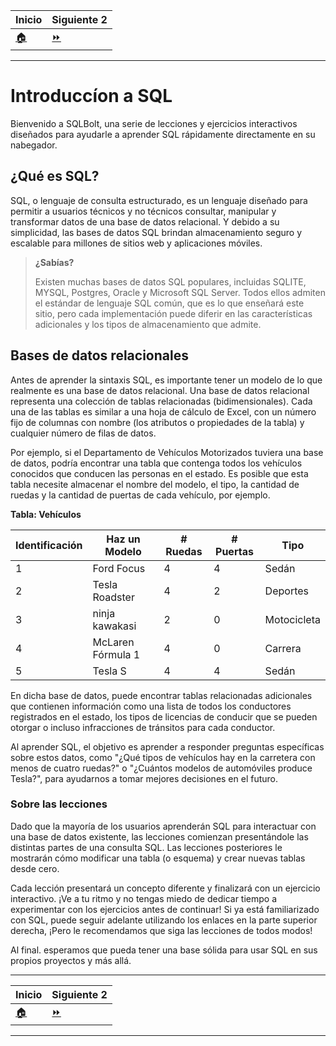 | **Inicio**            | **Siguiente 2**               |
| --------------------- | ----------------------------- |
| [🏠](../../README.md) | [⏩](./2_consultas_SELECT.md) |

---

# **Introduccíon a SQL**

Bienvenido a SQLBolt, una serie de lecciones y ejercicios interactivos diseñados para ayudarle a aprender SQL rápidamente directamente en su nabegador.

## **¿Qué es SQL?**

SQL, o lenguaje de consulta estructurado, es un lenguaje diseñado para permitir a usuarios técnicos y no técnicos consultar, manipular y transformar datos de una base de datos relacional. Y debido a su simplicidad, las bases de datos SQL brindan almacenamiento seguro y escalable para millones de sitios web y aplicaciones móviles.

> **¿Sabías?**
>
> Existen muchas bases de datos SQL populares, incluidas SQLITE, MYSQL, Postgres, Oracle y Microsoft SQL Server. Todos ellos admiten el estándar de lenguaje SQL común, que es lo que enseñará este sitio, pero cada implementación puede diferir en las características adicionales y los tipos de almacenamiento que admite.

## **Bases de datos relacionales**

Antes de aprender la sintaxis SQL, es importante tener un modelo de lo que realmente es una base de datos relacional. Una base de datos relacional representa una colección de tablas relacionadas (bidimensionales). Cada una de las tablas es similar a una hoja de cálculo de Excel, con un número fijo de columnas con nombre (los atributos o propiedades de la tabla) y cualquier número de filas de datos.

Por ejemplo, si el Departamento de Vehículos Motorizados tuviera una base de datos, podría encontrar una tabla que contenga todos los vehículos conocidos que conducen las personas en el estado. Es posible que esta tabla necesite almacenar el nombre del modelo, el tipo, la cantidad de ruedas y la cantidad de puertas de cada vehículo, por ejemplo.

**Tabla: Vehículos**

| **Identificación** | **Haz un Modelo** | **# Ruedas** | **# Puertas** | **Tipo**    |
| ------------------ | ----------------- | ------------ | ------------- | ----------- |
| 1                  | Ford Focus        | 4            | 4             | Sedán       |
| 2                  | Tesla Roadster    | 4            | 2             | Deportes    |
| 3                  | ninja kawakasi    | 2            | 0             | Motocicleta |
| 4                  | McLaren Fórmula 1 | 4            | 0             | Carrera     |
| 5                  | Tesla S           | 4            | 4             | Sedán       |

En dicha base de datos, puede encontrar tablas relacionadas adicionales que contienen información como una lista de todos los conductores registrados en el estado, los tipos de licencias de conducir que se pueden otorgar o incluso infracciones de tránsitos para cada conductor.

Al aprender SQL, el objetivo es aprender a responder preguntas específicas sobre estos datos, como "¿Qué tipos de vehículos hay en la carretera con menos de cuatro ruedas?" o "¿Cuántos modelos de automóviles produce Tesla?", para ayudarnos a tomar mejores decisiones en el futuro.

### **Sobre las lecciones**

Dado que la mayoría de los usuarios aprenderán SQL para interactuar con una base de datos existente, las lecciones comienzan presentándole las distintas partes de una consulta SQL. Las lecciones posteriores le mostrarán cómo modificar una tabla (o esquema) y crear nuevas tablas desde cero.

Cada lección presentará un concepto diferente y finalizará con un ejercicio interactivo. ¡Ve a tu ritmo y no tengas miedo de dedicar tiempo a experimentar con los ejercicios antes de continuar! Si ya está familiarizado con SQL, puede seguir adelante utilizando los enlaces en la parte superior derecha, ¡Pero le recomendamos que siga las lecciones de todos modos!

Al final. esperamos que pueda tener una base sólida para usar SQL en sus propios proyectos y más allá.

---

| **Inicio**            | **Siguiente 2**               |
| --------------------- | ----------------------------- |
| [🏠](../../README.md) | [⏩](./2_consultas_SELECT.md) |

---
